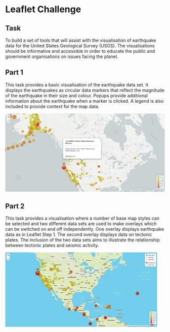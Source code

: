 # Leaflet Challenge

## Task
To build a set of tools that will assist with the visualisation of earthquake data for the United States Geological Survey (USGS).  The visualisations should be informative and accessible in order to educate the public and government organisations on issues facing the planet.

## Part 1
This task provides a basic visualisation of the earthquake data set. It displays the earthquakes as circular data markers that reflect the magnitude of the earthquake in their size and colour. Popups provide additional information about the earthquake when a marker is clicked. A legend is also included to provide context for the map data.

![Part 1 image](Images/leaflet_part_1.png)

## Part 2
This task provides a visualisation where a number of base map styles can be selected and two different data sets are used to make overlays which can be switched on and off independently. One overlay displays earthquake data as in Leaflet Step 1. The second overlay displays data on tectonic plates. The inclusion of the two data sets aims to illustrate the relationship between tectonic plates and seismic activity.

![Part 2 image](Images/leaflet_2.gif)

